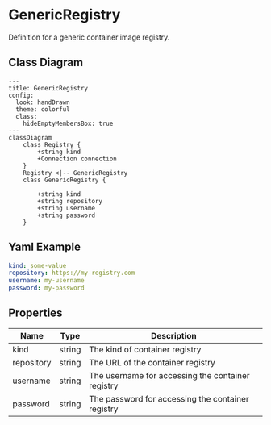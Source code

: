 # GenericRegistry

Definition for a generic container image registry.

## Class Diagram

```mermaid
---
title: GenericRegistry
config:
  look: handDrawn
  theme: colorful
  class:
    hideEmptyMembersBox: true
---
classDiagram
    class Registry {
        +string kind
        +Connection connection
    }
    Registry <|-- GenericRegistry
    class GenericRegistry {
      
        +string kind
        +string repository
        +string username
        +string password
    }
```

## Yaml Example

```yaml
kind: some-value
repository: https://my-registry.com
username: my-username
password: my-password

```

## Properties

| Name | Type | Description |
| ---- | ---- | ----------- |
| kind | string | The kind of container registry  |
| repository | string | The URL of the container registry  |
| username | string | The username for accessing the container registry  |
| password | string | The password for accessing the container registry  |
